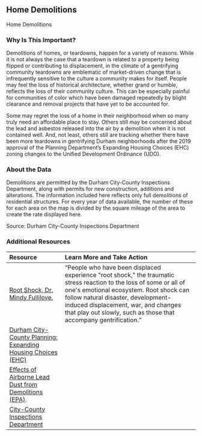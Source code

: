 ## Home Demolitions
Home Demolitions

### Why Is This Important?
Demolitions of homes, or teardowns, happen for a variety of reasons. While it is not always the case that a teardown is related to a property being flipped or contributing to displacement, in the climate of a gentrifying community teardowns are emblematic of market-driven change that is infrequently sensitive to the culture a community makes for itself. People may feel the loss of historical architecture, whether grand or humble, reflects the loss of their community culture. This can be especially painful for communities of color which have been damaged repeatedly by blight clearance and removal projects that have yet to be accounted for. 

Some may regret the loss of a home in their neighborhood when so many truly need an affordable place to stay. Others still may be concerned about the lead and asbestos released into the air by a demolition when it is not contained well. And, not least, others still are tracking whether there have been more teardowns in gentrifying Durham neighborhoods after the 2019 approval of the Planning Department’s Expanding Housing Choices (EHC) zoning changes to the Unified Development Ordinance (UDO).

### About the Data
Demolitions are permitted by the Durham City-County Inspections Department, along with permits for new construction, additions and alterations. The information included here reflects only full demolitions of residential structures. For every year of data available, the number of these for each area on the map is divided by the square mileage of the area to create the rate displayed here.

Source: Durham City-County Inspections Department


### Additional Resources
|Resource | Learn More and Take Action  | 
|:--- | :--- |
|[Root Shock, Dr. Mindy Fullilove.](https:/www.rootshock.org/) | “People who have been displaced experience "root shock," the traumatic stress reaction to the loss of some or all of one's emotional ecosystem. Root shock can follow natural disaster, development-induced displacement, war, and changes that play out slowly, such as those that accompany gentrification.”
|[Durham City-County Planning: Expanding Housing Choices (EHC)](https://durhamnc.gov/3679/Expanding-Housing-Choices) 
|[Effects of Airborne Lead Dust from Demolitions (EPA)](https://www.epa.gov/large-scale-residencial-demolition/lead-based-paint-and-demolition).
|[City-County Inspections Department](https://durhamnc.gov/293/City-County-Inspections) 
